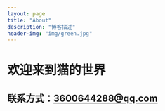 ```yaml
---
layout: page
title: "About"
description: "博客描述" 
header-img: "img/green.jpg"
---
```


# 欢迎来到猫的世界

## 联系方式：3600644288@qq.com



